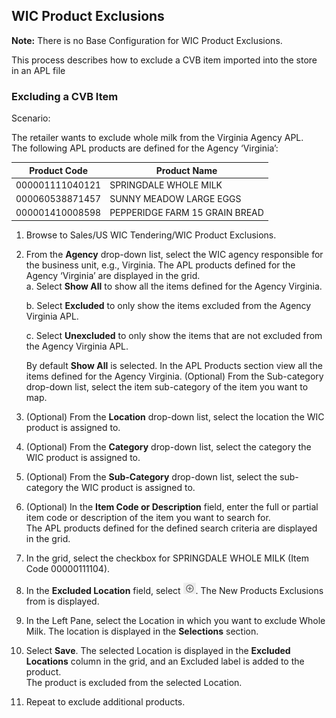 ## WIC Product Exclusions

**Note:** There is no Base Configuration for WIC Product Exclusions.

This process describes how to exclude a CVB item imported into the store in an APL file

### Excluding a CVB Item

Scenario:

The retailer wants to exclude whole milk from the Virginia Agency APL.  
The following APL products are defined for the Agency ‘Virginia’:

|**Product Code**|**Product Name**|
|----------------|----------------|
|000001111040121|SPRINGDALE WHOLE MILK|
|000060538871457|SUNNY MEADOW LARGE EGGS|
|000001410008598|PEPPERIDGE FARM 15 GRAIN BREAD|

1. Browse to Sales/US WIC Tendering/WIC Product Exclusions.
2. From the **Agency** drop-down list, select the WIC agency responsible for the business unit, e.g., Virginia. The APL products defined for the Agency ‘Virginia’ are displayed in the grid.  
    a. Select **Show All** to show all the items defined for the Agency Virginia.  

    b. Select **Excluded** to only show the items excluded from the Agency Virginia APL.

    c. Select **Unexcluded** to only show the items that are not excluded from the Agency Virginia APL.  

    By default **Show All** is selected. In the APL Products section view all the items defined for the Agency Virginia. (Optional) From the Sub-category drop-down list, select the item sub-category of the item you want to map.  
3. (Optional) From the **Location** drop-down list, select the location the WIC product is assigned to.
4. (Optional) From the **Category** drop-down list, select the category the WIC product is assigned to.
5. (Optional) From the **Sub-Category** drop-down list, select the sub-category the WIC product is assigned to.
6. (Optional) In the **Item Code or Description** field, enter the full or partial item code or description of the item you want to search for.  
The APL products defined for the defined search criteria are displayed in the grid.
7. In the grid, select the checkbox for SPRINGDALE WHOLE MILK (Item Code 00000111104).
8. In the **Excluded Location** field, select ![Plus Icon](/Images/plusicon.png). The New Products Exclusions from is displayed.
9. In the Left Pane, select the Location in which you want to exclude Whole Milk. The location is displayed in the **Selections** section.
10. Select **Save**. The selected Location is displayed in the **Excluded Locations** column in the grid, and an Excluded label is added to the product.  
The product is excluded from the selected Location.  
11. Repeat to exclude additional products.
